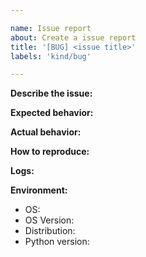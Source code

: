 ```yaml
---

name: Issue report
about: Create a issue report
title: '[BUG] <issue title>'
labels: 'kind/bug'

---
```


**Describe the issue:**

<!-- A clear and concise description of what the issue is. -->

**Expected behavior:**

<!-- A clear and concise description of what you expected to happen. -->

**Actual behavior:**

<!-- A clear and concise description of what actually happens. -->

**How to reproduce:**

<!--
Steps to reproduce the issue.

If possible add a minimal reproducer code sample in a new repo/branch.
-->

**Logs:**

<!-- If possible add the full logs related to the issue. -->

**Environment:**

- OS: <!-- [e.g. Windows, Mac, Linux] -->
- OS Version: <!-- [e.g. output of /etc/os-release ] -->
- Distribution: <!-- [e.g. Ubuntu, Gentoo, RHEL, ...] -->
- Python version: <!-- [e.g. 3.10, 3.11] -->
